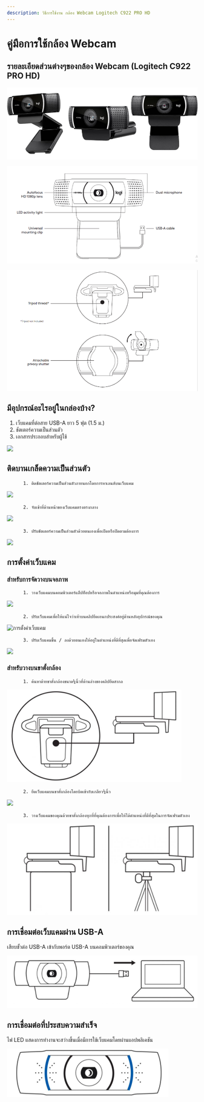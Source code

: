 ```yaml
---
description: วิธีการใช้งาน กล้อง Webcam Logitech C922 PRO HD
---
```


# คู่มือการใช้กล้อง Webcam

## รายละเอียดส่วนต่างๆของกล้อง Webcam \(Logitech C922 PRO HD\)

![](../.gitbook/assets/image%20%28144%29.png)

![](../.gitbook/assets/image%20%2895%29.png)

![](../.gitbook/assets/image%20%28109%29.png)

## **มีอุปกรณ์อะไรอยู่ในกล่องบ้าง?**

1. เว็บแคมที่ต่อสาย USB-A ยาว 5 ฟุต \(1.5 ม.\)
2. ชัตเตอร์ความเป็นส่วนตัว
3. เอกสารประกอบสำหรับผู้ใช้

![](https://manuals.plus/wp-content/uploads/2020/12/Screenshot_3-19-300x176.png)

## ติดบานเกล็ดความเป็นส่วนตัว

          1. ติดชัตเตอร์ความเป็นส่วนตัวภายนอกโดยการหาเลนส์บนเว็บแคม

![](https://manuals.plus/wp-content/uploads/2020/12/Screenshot_4-11-300x259.png)

          2. จับเข้าที่ด้านหน้าของเว็บแคมตรงตรงกลาง

![](https://manuals.plus/wp-content/uploads/2020/12/Screenshot_6-9-300x228.png)

          3. ปรับชัตเตอร์ความเป็นส่วนตัวด้วยตนเองเพื่อเปิดหรือปิดตามต้องการ

![](https://manuals.plus/wp-content/uploads/2020/12/Screenshot_7-9-300x227.png)

## **การตั้งค่าเว็บแคม**

### สำหรับการจัดวางบนจอภาพ

          1. วางเว็บแคมบนคอมพิวเตอร์แล็ปท็อปหรือจอภาพในตำแหน่งหรือมุมที่คุณต้องการ

![](https://manuals.plus/wp-content/uploads/2020/12/7-179-241x300.jpg)

          2. ปรับเว็บแคมเพื่อให้แน่ใจว่าเท้าบนคลิปยึดเอนกประสงค์อยู่ด้านหลังอุปกรณ์ของคุณ

![&#xE01;&#xE32;&#xE23;&#xE15;&#xE31;&#xE49;&#xE07;&#xE04;&#xE48;&#xE32;&#xE40;&#xE27;&#xE47;&#xE1A;&#xE41;&#xE04;&#xE21;](https://manuals.plus/wp-content/uploads/2020/12/8-162-243x300.jpg)

          3. ปรับเว็บแคมขึ้น / ลงด้วยตนเองให้อยู่ในตำแหน่งที่ดีที่สุดเพื่อจัดเฟรมตัวเอง

![](https://manuals.plus/wp-content/uploads/2020/12/9-140-293x300.jpg)

### สำหรับวางบนขาตั้งกล้อง

          1. ค้นหาด้ายขาตั้งกล้องขนาด¼นิ้วที่ด้านล่างของคลิปยึดสากล

![](../.gitbook/assets/image%20%2842%29.png)

          2. ยึดเว็บแคมบนขาตั้งกล้องโดยบิดเข้ากับเกลียว¼นิ้ว

![](https://manuals.plus/wp-content/uploads/2020/12/11-109-242x300.jpg)

          3. วางเว็บแคมของคุณด้วยขาตั้งกล้องทุกที่ที่คุณต้องการเพื่อให้ได้ตำแหน่งที่ดีที่สุดในการจัดเฟรมตัวเอง

![](../.gitbook/assets/image%20%28113%29.png)

## **การเชื่อมต่อเว็บแคมผ่าน USB-A**

เสียบขั้วต่อ USB-A เข้ากับพอร์ต USB-A บนคอมพิวเตอร์ของคุณ

![](../.gitbook/assets/image%20%28107%29.png)

## **การเชื่อมต่อที่ประสบความสำเร็จ**

ไฟ LED แสดงการทำงานจะสว่างขึ้นเมื่อมีการใช้เว็บแคมโดยผ่านแอปพลิเคชัน

![](../.gitbook/assets/image%20%2897%29.png)

